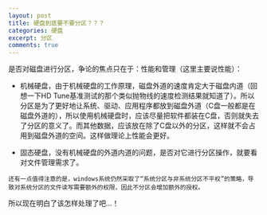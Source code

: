 ```yaml
---
layout: post
title: 硬盘到底要不要分区？？？
categories: 硬盘
excerpt: 分区
comments: true
---
```


是否对磁盘进行分区，争论的焦点只在于：性能和管理（这里主要说性能）：

- 机械硬盘，由于机械硬盘的工作原理，磁盘外道的速度肯定大于磁盘内道（回想一下HD Tune基准测试的那个类似抛物线的速度检测结果就知道了）。所以分区是为了更好地让系统、驱动、应用程序都放到磁盘外道（C盘一般都是在磁盘外道的），所以使用机械硬盘时，应该尽量把软件都装在C盘，否则就失去了分区的意义了。而其他数据，应该放在除了C盘以外的分区，这样就不会占用到磁盘外道的空间。这样做理论上性能会更好。

- 固态硬盘，没有机械硬盘的外道内道的问题，是否对它进行分区操作，就要看对文件管理需求了。

`还有一点值得注意的是，windows系统仍然采取了“系统分区与非系统分区不平权”的策略，导致对系统分区的文件读写需要额外的权限，因此不分区会增加额外的授权。`

所以现在明白了该怎样处理了吧...！
